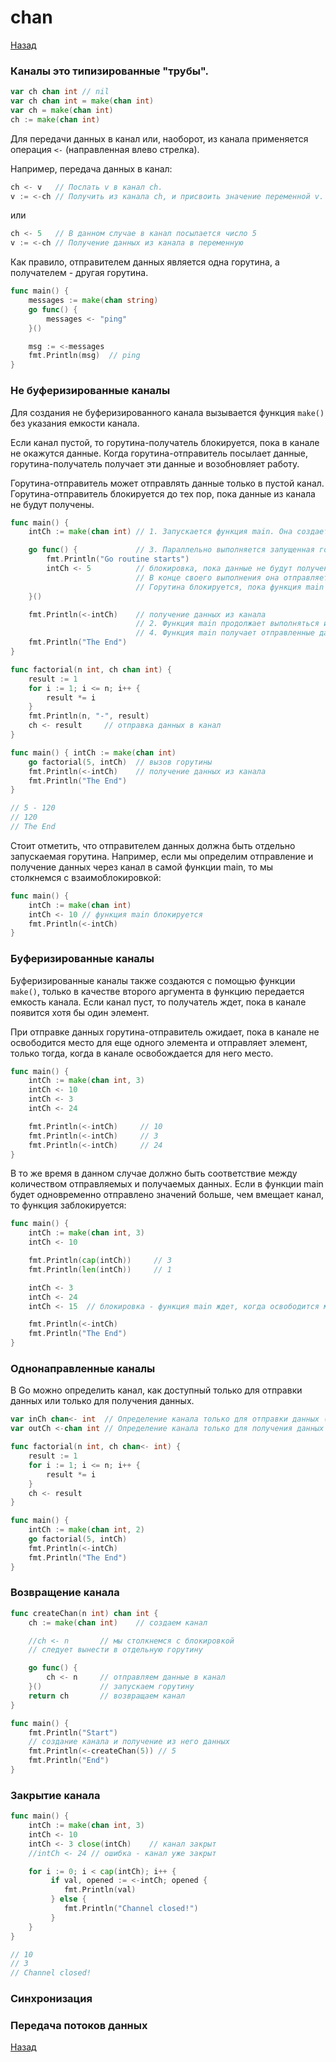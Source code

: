 # chan

[Назад][back]

### Каналы это типизированные "трубы".

```go
var ch chan int // nil
var ch chan int = make(chan int)
var ch = make(chan int)
ch := make(chan int)
```

Для передачи данных в канал или, наоборот, из канала применяется операция `<-` (направленная влево стрелка).

Например, передача данных в канал:

```go
ch <- v   // Послать v в канал ch.
v := <-ch // Получить из канала ch, и присвоить значение переменной v.
```

или

```go
ch <- 5   // В данном случае в канал посылается число 5
v := <-ch // Получение данных из канала в переменную
```

Как правило, отправителем данных является одна горутина, а получателем - другая горутина.

```go
func main() {
    messages := make(chan string)
    go func() {
        messages <- "ping"
    }()

    msg := <-messages
    fmt.Println(msg)  // ping
}
```

### Не буферизированные каналы

Для создания не буферизированного канала вызывается функция `make()` без указания емкости канала.

Если канал пустой, то горутина-получатель блокируется, пока в канале не окажутся данные. Когда горутина-отправитель
посылает данные, горутина-получатель получает эти данные и возобновляет работу.

Горутина-отправитель может отправлять данные только в пустой канал. Горутина-отправитель блокируется до тех пор, пока
данные из канала не будут получены.

```go
func main() {
    intCh := make(chan int) // 1. Запускается функция main. Она создает канал intCh и запускает горутину в виде анонимной функции.

    go func() {             // 3. Параллельно выполняется запущенная горутина в виде анонимной функции
        fmt.Println("Go routine starts")
        intCh <- 5          // блокировка, пока данные не будут получены функцией main
                            // В конце своего выполнения она отправляет даные через канал: intCh <- 5.
                            // Горутина блокируется, пока функция main не получит данные
    }()

    fmt.Println(<-intCh)    // получение данных из канала
                            // 2. Функция main продолжает выполняться и блокируется на строке fmt.Println(<-intCh), пока не будут получены данные.
                            // 4. Функция main получает отправленные данные, деблокируется и продолжает свою работу.
    fmt.Println("The End")
}
```

```go
func factorial(n int, ch chan int) {
    result := 1
    for i := 1; i <= n; i++ {
        result *= i
    }
    fmt.Println(n, "-", result)
    ch <- result     // отправка данных в канал
}

func main() { intCh := make(chan int)
    go factorial(5, intCh)  // вызов горутины
    fmt.Println(<-intCh)    // получение данных из канала
    fmt.Println("The End")
}

// 5 - 120
// 120
// The End
```

Стоит отметить, что отправителем данных должна быть отдельно запускаемая горутина. Например, если мы определим
отправление и получение данных через канал в самой функции main, то мы столкнемся с взаимоблокировкой:

```go
func main() {
    intCh := make(chan int)
    intCh <- 10 // функция main блокируется
    fmt.Println(<-intCh)
}
```

### Буферизированные каналы

Буферизированные каналы также создаются с помощью функции `make()`, только в качестве второго аргумента в функцию
передается емкость канала. Если канал пуст, то получатель ждет, пока в канале появится хотя бы один элемент.

При отправке данных горутина-отправитель ожидает, пока в канале не освободится место для еще одного элемента и
отправляет элемент, только тогда, когда в канале освобождается для него место.

```go
func main() {
    intCh := make(chan int, 3)
    intCh <- 10 
    intCh <- 3
    intCh <- 24

    fmt.Println(<-intCh)     // 10
    fmt.Println(<-intCh)     // 3
    fmt.Println(<-intCh)     // 24
}
```

В то же время в данном случае должно быть соответствие между количеством отправляемых и получаемых данных. Если в
функции main будет одновременно отправлено значений больше, чем вмещает канал, то функция заблокируется:

```go
func main() {
    intCh := make(chan int, 3)
    intCh <- 10

    fmt.Println(cap(intCh))     // 3
    fmt.Println(len(intCh))     // 1

    intCh <- 3
    intCh <- 24
    intCh <- 15  // блокировка - функция main ждет, когда освободится место в канале

    fmt.Println(<-intCh)
    fmt.Println("The End")
}
```

### Однонаправленные каналы

В Go можно определить канал, как доступный только для отправки данных или только для получения данных.

```go
var inCh chan<- int  // Определение канала только для отправки данных (write only)
var outCh <-chan int // Определение канала только для получения данных (read only)
```

```go
func factorial(n int, ch chan<- int) {
    result := 1
    for i := 1; i <= n; i++ {
        result *= i
    }
    ch <- result
}

func main() {
    intCh := make(chan int, 2)
    go factorial(5, intCh)
    fmt.Println(<-intCh)
    fmt.Println("The End")
}
```

### Возвращение канала

```go
func createChan(n int) chan int {
    ch := make(chan int)    // создаем канал

    //ch <- n       // мы столкнемся с блокировкой
    // следует вынести в отдельную горутину

    go func() {
        ch <- n     // отправляем данные в канал
    }()             // запускаем горутину
    return ch       // возвращаем канал
}

func main() { 
    fmt.Println("Start")
    // создание канала и получение из него данных
    fmt.Println(<-createChan(5)) // 5
    fmt.Println("End")
}
```

### Закрытие канала

```go
func main() {
    intCh := make(chan int, 3)
    intCh <- 10
    intCh <- 3 close(intCh)    // канал закрыт
    //intCh <- 24 // ошибка - канал уже закрыт

    for i := 0; i < cap(intCh); i++ {
         if val, opened := <-intCh; opened {
            fmt.Println(val)
         } else {
            fmt.Println("Channel closed!")
         }
    } 
}

// 10
// 3
// Channel closed!
```

### Синхронизация

### Передача потоков данных

[Назад][back]

[back]: <.> "Назад к оглавлению"